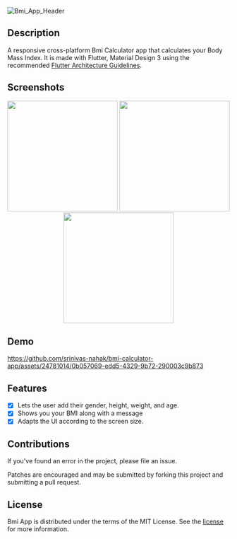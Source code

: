 ![Bmi_App_Header](https://github.com/srinivas-nahak/bmi-calculator-app/assets/24781014/b5648eed-7c4c-4829-ba70-a6d3d1e72426)


## Description
A responsive cross-platform Bmi Calculator app that calculates your Body Mass Index. It is made with Flutter, Material Design 3 using the recommended <a href="https://docs.flutter.dev/resources/architectural-overview">Flutter Architecture Guidelines</a>.

## Screenshots

<p align="center"> <img src="docs/screenshots/Home.png" width="250"/>  <img src="docs/screenshots/AddMedication.png" width="250"/>  <img src="docs/screenshots/MedicationConfirm.png" width="250" /></p>


## Demo

https://github.com/srinivas-nahak/bmi-calculator-app/assets/24781014/0b057069-edd5-4329-9b72-290003c9b873


## Features
- [x] Lets the user add their gender, height, weight, and age.
- [x] Shows you your BMI along with a message
- [x] Adapts the UI according to the screen size.

## Contributions

If you've found an error in the project, please file an issue.

Patches are encouraged and may be submitted by forking this project and submitting a pull request. 

## License

Bmi App is distributed under the terms of the MIT License. See the
[license](LICENSE) for more information.

